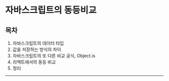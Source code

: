 # 자바스크립트의 동등비교

## 목차

1. 자바스크립트의 데이터 타입
2. 값을 저장하는 방식의 차이
3. 자바스크립트의 또 다른 비교 공식, Object.is
4. 리액트에서의 동등 비교
5. 정리

---
